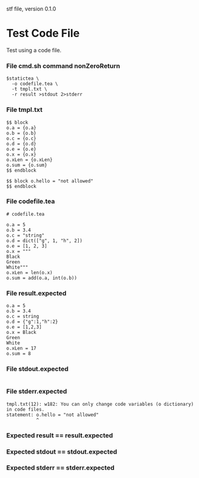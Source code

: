 stf file, version 0.1.0

# Test Code File

Test using a code file.

### File cmd.sh command nonZeroReturn

~~~
$statictea \
  -o codefile.tea \
  -t tmpl.txt \
  -r result >stdout 2>stderr
~~~


### File tmpl.txt

~~~
$$ block
o.a = {o.a}
o.b = {o.b}
o.c = {o.c}
o.d = {o.d}
o.e = {o.e}
o.x = {o.x}
o.xLen = {o.xLen}
o.sum = {o.sum}
$$ endblock

$$ block o.hello = "not allowed"
$$ endblock
~~~

### File codefile.tea

~~~
# codefile.tea

o.a = 5
o.b = 3.4
o.c = "string"
o.d = dict(["g", 1, "h", 2])
o.e = [1, 2, 3]
o.x = """
Black
Green
White"""
o.xLen = len(o.x)
o.sum = add(o.a, int(o.b))
~~~

### File result.expected

~~~
o.a = 5
o.b = 3.4
o.c = string
o.d = {"g":1,"h":2}
o.e = [1,2,3]
o.x = Black
Green
White
o.xLen = 17
o.sum = 8

~~~

### File stdout.expected

~~~
~~~

### File stderr.expected

~~~
tmpl.txt(12): w182: You can only change code variables (o dictionary) in code files.
statement: o.hello = "not allowed"
           ^
~~~

### Expected result == result.expected
### Expected stdout == stdout.expected
### Expected stderr == stderr.expected
